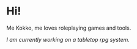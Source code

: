 # Hi!

Me Kokko, me loves roleplaying games and tools.

_I am currently working on a tabletop rpg system._

<!---
mrkkokko/mrkkokko is a ✨ special ✨ repository because its `README.md` (this file) appears on your GitHub profile.
You can click the Preview link to take a look at your changes.
--->
